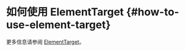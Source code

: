 # 如何使用 ElementTarget {#how-to-use-element-target}

更多信息请参阅 [ElementTarget](/docs/features/element-target)。
